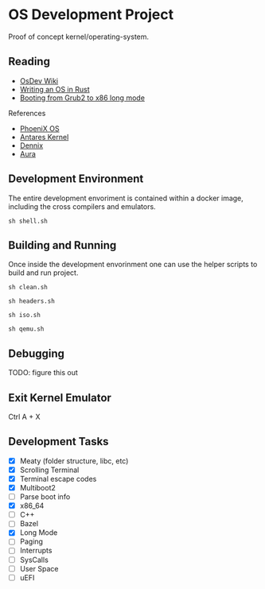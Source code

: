 # OS Development Project

Proof of concept kernel/operating-system.

## Reading

- [OsDev Wiki](https://wiki.osdev.org/)
- [Writing an OS in Rust](https://os.phil-opp.com/first-edition/)
- [Booting from Grub2 to x86 long mode ](http://ringzeroandlower.com/2017/08/08/x86-64-kernel-boot.html)

References

- [PhoeniX OS](https://git.phoenix.dj/phoenix/phoenix-os/tree/master)
- [Antares Kernel](https://github.com/Such13373rHax0r/ANTARES-KERNEL)
- [Dennix](https://github.com/dennis95/dennix)
- [Aura](https://github.com/neonorb/aura)

## Development Environment

The entire development envoriment is contained within a docker image, including the cross compilers and emulators.

`sh shell.sh`

## Building and Running

Once inside the development envorinment one can use the helper scripts to build and run project.

`sh clean.sh`

`sh headers.sh`

`sh iso.sh`

`sh qemu.sh`

## Debugging

TODO: figure this out

## Exit Kernel Emulator

Ctrl A + X

## Development Tasks

- [x] Meaty (folder structure, libc, etc)
- [x] Scrolling Terminal
- [x] Terminal escape codes
- [x] Multiboot2
- [ ] Parse boot info
- [x] x86_64
- [ ] C++
- [ ] Bazel
- [x] Long Mode
- [ ] Paging
- [ ] Interrupts
- [ ] SysCalls
- [ ] User Space
- [ ] uEFI
